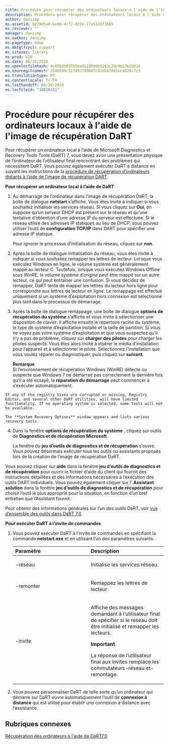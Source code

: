 ```yaml
---
title: Procédure pour récupérer des ordinateurs locaux à l'aide de l'image de récupération DaRT
description: Procédure pour récupérer des ordinateurs locaux à l'aide de l'image de récupération DaRT
author: dansimp
ms.assetid: be29b5a8-be08-4cf2-822e-77a51d3f3b65
ms.reviewer: ''
manager: dansimp
ms.author: dansimp
ms.pagetype: mdop
ms.mktglfcycl: support
ms.sitesec: library
ms.prod: w10
ms.date: 06/16/2016
ms.openlocfilehash: 4c605db895b5ea812d90db51d3c2de9653e2dd2d
ms.sourcegitcommit: 354664bc527d93f80687cd2eba70d1eea024c7c3
ms.translationtype: MT
ms.contentlocale: fr-FR
ms.lasthandoff: 06/26/2020
ms.locfileid: "10810151"
---
```

# Procédure pour récupérer des ordinateurs locaux à l'aide de l'image de récupération DaRT


Pour récupérer un ordinateur local à l’aide de Microsoft Diagnostics et Recovery Tools Tools (DaRT) 7, vous devez avoir une présentation physique de l’ordinateur de l’utilisateur final rencontrant des problèmes qui nécessitent DaRT. Vous pouvez également exécuter DaRT à distance en suivant les instructions de la [procédure de récupération d’ordinateurs distants à l’aide de l’image de récupération DART](how-to-recover-remote-computers-using-the-dart-recovery-image-dart-7.md).

**Pour récupérer un ordinateur local à l’aide de DaRT**

1.  Au démarrage de l’ordinateur dans l’image de récupération DaRT, la boîte de dialogue **netstart** s’affiche. Vous êtes invité à indiquer si vous souhaitez initialiser les services réseau. Si vous cliquez sur **Oui**, on suppose qu’un serveur DHCP est présent sur le réseau et qu’une tentative d’obtention d’une adresse IP du serveur est effectuée. Si le réseau utilise des adresses IP statiques au lieu de DHCP, vous pouvez utiliser l’outil de **configuration TCP/IP** dans DART pour spécifier une adresse IP statique.

    Pour ignorer le processus d’initialisation du réseau, cliquez sur **non**.

2.  Après la boîte de dialogue initialisation du réseau, vous êtes invité à indiquer si vous souhaitez remapper les lettres de lecteur. Lorsque vous exécutez Windows en ligne, le volume système est généralement mappé au lecteur C. Toutefois, lorsque vous exécutez Windows Offline sous WinRE, le volume système d’origine peut être mappé sur un autre lecteur, ce qui peut entraîner une confusion. Si vous décidez de remapper, DaRT tente de mapper les lettres du lecteur hors ligne pour correspondre aux lettres de lecteur en ligne. Le remappage est effectué uniquement si un système d’exploitation hors connexion est sélectionné plus tard dans le processus de démarrage.

3.  Après la boîte de dialogue remappage, une boîte de dialogue **options de récupération du système** s’affiche et vous invite à sélectionner une disposition de clavier. Il affiche ensuite le répertoire racine du système, le type de système d’exploitation installé et la taille de partition. Si vous ne voyez pas votre système d’exploitation et que vous suspectez qu’il n’y a pas de problème, cliquez sur **charger des pilotes** pour charger les pilotes suspects. Vous êtes alors invité à insérer le média d’installation pour l’appareil et à sélectionner le pilote. Sélectionnez l’installation que vous voulez réparer ou diagnostiquer, puis cliquez sur **suivant**.

    **Remarque**  
    Si l’environnement de récupération Windows (WinRE) détecte ou suspecte que Windows 7 ne démarrait pas correctement la dernière fois qu’il a été essayé, la **réparation du démarrage** peut commencer à s’exécuter automatiquement.



~~~
If any of the registry hives are corrupted or missing, Registry Editor, and several other DaRT utilities, will have limited functionality. If no operating system is selected, some tools will not be available.

The **System Recovery Options** window appears and lists various recovery tools.
~~~

4. Dans la fenêtre **options de récupération du système** , cliquez sur outils de **Diagnostics et de récupération Microsoft**.

   La fenêtre du **jeu d’outils de diagnostics et de récupération** s’ouvre. Vous pouvez désormais exécuter tous les outils ou assistants proposés lors de la création de l’image de récupération DaRT.

Vous pouvez cliquer sur **aide** dans la fenêtre **jeu d’outils de diagnostics et de récupération** pour ouvrir le fichier d’aide du client qui fournit des instructions détaillées et des informations nécessaires à l’exécution des outils DART individuels. Vous pouvez également cliquer sur l' **Assistant solution** dans la fenêtre **jeu d’outils de diagnostics et de récupération** pour choisir l’outil le plus approprié pour la situation, en fonction d’un bref entretien que l’Assistant fournit.

Pour obtenir des informations générales sur l’un des outils DaRT, voir [vue d’ensemble des outils dans DaRT 7,0](overview-of-the-tools-in-dart-70-new-ia.md).

**Pour exécuter DaRT à l’invite de commandes**

1. Vous pouvez exécuter DaRT à l’invite de commandes en spécifiant la commande **netstart.exe** et en utilisant l’un des paramètres suivants:

   <table>
   <colgroup>
   <col width="50%" />
   <col width="50%" />
   </colgroup>
   <thead>
   <tr class="header">
   <th align="left">Paramètre</th>
   <th align="left">Description</th>
   </tr>
   </thead>
   <tbody>
   <tr class="odd">
   <td align="left"><p>-réseau</p></td>
   <td align="left"><p>Initialise les services réseau.</p></td>
   </tr>
   <tr class="even">
   <td align="left"><p>-remonter</p></td>
   <td align="left"><p>Remappez les lettres de lecteur.</p></td>
   </tr>
   <tr class="odd">
   <td align="left"><p>-invite</p></td>
   <td align="left"><p>Affiche des messages demandant à l’utilisateur final de spécifier si le réseau doit être initialisé et remapper les lecteurs.</p>
   <div class="alert">
   <strong>Important</strong><br/><p>La réponse de l’utilisateur final aux invites remplace les commutateurs-réseau et-remontage.</p>
   </div>
   <div>

   </div></td>
   </tr>
   </tbody>
   </table>



2. Vous pouvez personnaliser DaRT de telle sorte qu’un ordinateur qui démarre sur DaRT ouvre automatiquement l’outil de **connexion à distance** qui est utilisé pour établir une connexion à distance avec l’assistance.

## Rubriques connexes


[Récupération des ordinateurs à l'aide de DaRT7.0](recovering-computers-using-dart-70-dart-7.md)









